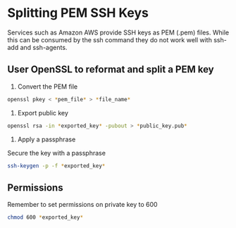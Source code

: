 # Splitting PEM SSH Keys

Services such as Amazon AWS provide SSH keys as PEM (.pem) files.  While this can be consumed by the ssh command they do not work well with ssh-add and ssh-agents.

## User OpenSSL to reformat and split a PEM key

1. Convert the PEM file

```bash
openssl pkey < *pem_file* > *file_name*
```

1. Export public key

```bash
openssl rsa -in *exported_key* -pubout > *public_key.pub*
```

1. Apply a passphrase

Secure the key with a passphrase

```bash
ssh-keygen -p -f *exported_key*
```

## Permissions

Remember to set permissions on private key to 600

```bash
chmod 600 *exported_key*
```
